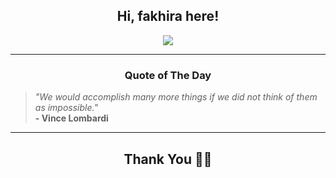 <h2 align="center"> Hi, fakhira here!</h2>

<p align="center">
<a href="https://github.com/fakhiralkda" alt="github streak"><img src="https://dvst-streak.herokuapp.com/?user=fakhiralkda&theme=tokyonight&fire=DD472C"></a>
</p>

<hr>
<h3 align="center">Quote of The Day</h3>
<p align="center">
<blockquote>
<i>"We would accomplish many more things if we did not think of them as impossible."</i>
<br>
<b>- Vince Lombardi</b>
</blockquote>
</p>


<hr>
<h2 align="center">Thank You 🙏🏼</h2>
